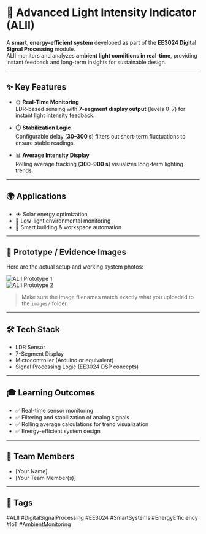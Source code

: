 # 🌟 Advanced Light Intensity Indicator (ALII)

A **smart, energy-efficient system** developed as part of the **EE3024 Digital Signal Processing** module.  
ALII monitors and analyzes **ambient light conditions in real-time**, providing instant feedback and long-term insights for sustainable design.

---

## ✨ Key Features

- 🌞 **Real-Time Monitoring**  
  LDR-based sensing with **7-segment display output** (levels 0–7) for instant light intensity feedback.

- ⏱️ **Stabilization Logic**  
  Configurable delay (**30–300 s**) filters out short-term fluctuations to ensure stable readings.

- 📊 **Average Intensity Display**  
  Rolling average tracking (**300–900 s**) visualizes long-term lighting trends.

---

## 🌍 Applications

- ☀️ Solar energy optimization  
- 🌙 Low-light environmental monitoring  
- 🏢 Smart building & workspace automation  

---

## 📸 Prototype / Evidence Images

Here are the actual setup and working system photos:

![ALII Prototype 1](images/alii1.jpg)  
![ALII Prototype 2](images/alii2.jpg)  

> Make sure the image filenames match exactly what you uploaded to the `images/` folder.

---

## 🛠️ Tech Stack

- LDR Sensor  
- 7-Segment Display  
- Microcontroller (Arduino or equivalent)  
- Signal Processing Logic (EE3024 DSP concepts)  

---

## 🎓 Learning Outcomes

- ✅ Real-time sensor monitoring  
- ✅ Filtering and stabilization of analog signals  
- ✅ Rolling average calculations for trend visualization  
- ✅ Energy-efficient system design  

---

## 👥 Team Members

- [Your Name]  
- [Your Team Member(s)]  

---

## 🔖 Tags

#ALII #DigitalSignalProcessing #EE3024 #SmartSystems #EnergyEfficiency #IoT #AmbientMonitoring
